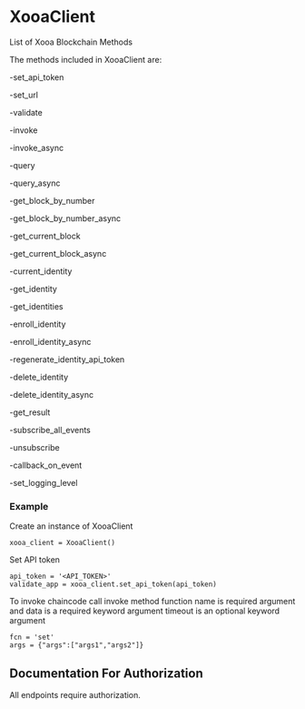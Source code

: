 # XooaClient
List of Xooa Blockchain Methods

The methods included in XooaClient are:

-set_api_token

-set_url

-validate

-invoke

-invoke_async

-query

-query_async

-get_block_by_number

-get_block_by_number_async

-get_current_block

-get_current_block_async

-current_identity

-get_identity

-get_identities

-enroll_identity

-enroll_identity_async

-regenerate_identity_api_token

-delete_identity

-delete_identity_async

-get_result

-subscribe_all_events

-unsubscribe

-callback_on_event

-set_logging_level


### Example
Create an instance of XooaClient
```import xooa_api.api_client import XooaClient
xooa_client = XooaClient()
```
Set API token
```
api_token = '<API_TOKEN>'
validate_app = xooa_client.set_api_token(api_token)
```
To invoke chaincode call invoke method
function name is required argument and data is a required keyword argument
timeout is an optional keyword argument

```
fcn = 'set'
args = {"args":["args1","args2"]}
```
## Documentation For Authorization

 All endpoints require authorization.

